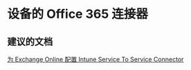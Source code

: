 <properties
    pageTitle="Office 365 connector for Devices"
    description="设备的 Office 365 连接器"
    service="microsoft.intune"
    resource="intune"
    authors="mackie1604"
    displayOrder=""
    selfHelpType="generic"
    supportTopicIds="32435299"
    resourceTags=""
    productPesIds="15584"
    cloudEnvironments="public"
/>


# <a name="office-365-connector-for-devices"></a>设备的 Office 365 连接器 

## <a name="recommended-documents"></a>**建议的文档**

[为 Exchange Online 配置 Intune Service To Service Connector](https://docs.microsoft.com/intune-classic/deploy-use/intune-service-to-service-exchange-connector)<br>






